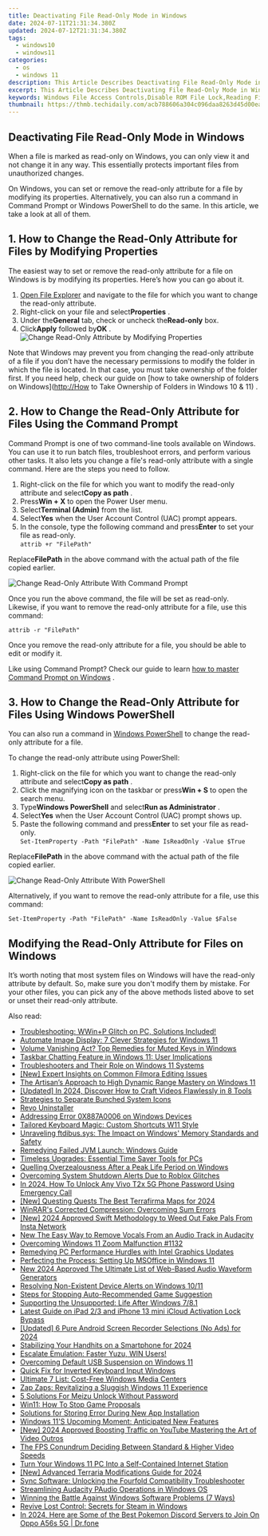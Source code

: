 ```yaml
---
title: Deactivating File Read-Only Mode in Windows
date: 2024-07-11T21:31:34.380Z
updated: 2024-07-12T21:31:34.380Z
tags:
  - windows10
  - windows11
categories:
  - os
  - windows 11
description: This Article Describes Deactivating File Read-Only Mode in Windows
excerpt: This Article Describes Deactivating File Read-Only Mode in Windows
keywords: Windows File Access Controls,Disable ROM File Lock,Reading Files in Windows,Changing File Permissions (Windows),Unlocking Read-Only Windows Files,Modify File Status Windows,Bypass ROM Mode Windows
thumbnail: https://thmb.techidaily.com/acb788606a304c096daa8263d45d00ea2b9351615c5d83ea5a34a4991c1927bf.jpg
---
```


## Deactivating File Read-Only Mode in Windows

 When a file is marked as read-only on Windows, you can only view it and not change it in any way. This essentially protects important files from unauthorized changes.

 On Windows, you can set or remove the read-only attribute for a file by modifying its properties. Alternatively, you can also run a command in Command Prompt or Windows PowerShell to do the same. In this article, we take a look at all of them.

## 1\. How to Change the Read-Only Attribute for Files by Modifying Properties

 The easiest way to set or remove the read-only attribute for a file on Windows is by modifying its properties. Here’s how you can go about it.

1. [Open File Explorer](https://www.makeuseof.com/windows-open-file-explorer/) and navigate to the file for which you want to change the read-only attribute.
2. Right-click on your file and select**Properties** .
3. Under the**General** tab, check or uncheck the**Read-only** box.
4. Click**Apply** followed by**OK** .  
![Change Read-Only Attribute by Modifying Properties](https://static1.makeuseofimages.com/wordpress/wp-content/uploads/2022/10/Change-Read-Only-Attribute-by-Modifying-Properties.jpg)

 Note that Windows may prevent you from changing the read-only attribute of a file if you don’t have the necessary permissions to modify the folder in which the file is located. In that case, you must take ownership of the folder first. If you need help, check our guide on [how to take ownership of folders on Windows](<http://How> to Take Ownership of Folders in Windows 10 & 11) .

## 2\. How to Change the Read-Only Attribute for Files Using the Command Prompt

 Command Prompt is one of two command-line tools available on Windows. You can use it to run batch files, troubleshoot errors, and perform various other tasks. It also lets you change a file's read-only attribute with a single command. Here are the steps you need to follow.

1. Right-click on the file for which you want to modify the read-only attribute and select**Copy as path** .
2. Press**Win + X** to open the Power User menu.
3. Select**Terminal (Admin)** from the list.
4. Select**Yes** when the User Account Control (UAC) prompt appears.
5. In the console, type the following command and press**Enter** to set your file as read-only.  
`attrib +r "FilePath"`

 Replace**FilePath** in the above command with the actual path of the file copied earlier.

![Change Read-Only Attribute With Command Prompt](https://static1.makeuseofimages.com/wordpress/wp-content/uploads/2022/10/Change-Read-Only-Attribute-With-Command-Prompt.jpg)

 Once you run the above command, the file will be set as read-only. Likewise, if you want to remove the read-only attribute for a file, use this command:

`attrib -r "FilePath"`

 Once you remove the read-only attribute for a file, you should be able to edit or modify it.

 Like using Command Prompt? Check our guide to learn [how to master Command Prompt on Windows](https://www.makeuseof.com/tag/windows-10-command-prompt-tips/) .

## 3\. How to Change the Read-Only Attribute for Files Using Windows PowerShell

 You can also run a command in [Windows PowerShell](https://www.makeuseof.com/what-is-windows-powershell/) to change the read-only attribute for a file.

To change the read-only attribute using PowerShell:

1. Right-click on the file for which you want to change the read-only attribute and select**Copy as path** .
2. Click the magnifying icon on the taskbar or press**Win + S** to open the search menu.
3. Type**Windows PowerShell** and select**Run as Administrator** .
4. Select**Yes** when the User Account Control (UAC) prompt shows up.
5. Paste the following command and press**Enter** to set your file as read-only.  
`Set-ItemProperty -Path "FilePath" -Name IsReadOnly -Value $True`

 Replace**FilePath** in the above command with the actual path of the file copied earlier.

![Change Read-Only Attribute With PowerShell](https://static1.makeuseofimages.com/wordpress/wp-content/uploads/2022/10/Change-Read-Only-Attribute-With-PowerShell.jpg)

 Alternatively, if you want to remove the read-only attribute for a file, use this command:

`Set-ItemProperty -Path "FilePath" -Name IsReadOnly -Value $False`

## Modifying the Read-Only Attribute for Files on Windows

 It’s worth noting that most system files on Windows will have the read-only attribute by default. So, make sure you don't modify them by mistake. For your other files, you can pick any of the above methods listed above to set or unset their read-only attribute.

<ins class="adsbygoogle"
     style="display:block"
     data-ad-format="autorelaxed"
     data-ad-client="ca-pub-7571918770474297"
     data-ad-slot="1223367746"></ins>



<ins class="adsbygoogle"
     style="display:block"
     data-ad-client="ca-pub-7571918770474297"
     data-ad-slot="8358498916"
     data-ad-format="auto"
     data-full-width-responsive="true"></ins>



<span class="atpl-alsoreadstyle">Also read:</span>
<div><ul>
<li><a href="https://windows11.techidaily.com/1719348778059-troubleshooting-wwinplusp-glitch-on-pc-solutions-included/"><u>Troubleshooting: WWin+P Glitch on PC, Solutions Included!</u></a></li>
<li><a href="https://windows11.techidaily.com/automate-image-display-7-clever-strategies-for-windows-11/"><u>Automate Image Display: 7 Clever Strategies for Windows 11</u></a></li>
<li><a href="https://windows11.techidaily.com/volume-vanishing-act-top-remedies-for-muted-keys-in-windows/"><u>Volume Vanishing Act? Top Remedies for Muted Keys in Windows</u></a></li>
<li><a href="https://windows11.techidaily.com/taskbar-chatting-feature-in-windows-11-user-implications/"><u>Taskbar Chatting Feature in Windows 11: User Implications</u></a></li>
<li><a href="https://windows11.techidaily.com/troubleshooters-and-their-role-on-windows-11-systems/"><u>Troubleshooters and Their Role on Windows 11 Systems</u></a></li>
<li><a href="https://some-knowledge.techidaily.com/new-expert-insights-on-common-filmora-editing-issues/"><u>[New] Expert Insights on Common Filmora Editing Issues</u></a></li>
<li><a href="https://windows11.techidaily.com/the-artisans-approach-to-high-dynamic-range-mastery-on-windows-11/"><u>The Artisan’s Approach to High Dynamic Range Mastery on Windows 11</u></a></li>
<li><a href="https://facebook-video-footage.techidaily.com/updated-in-2024-discover-how-to-craft-videos-flawlessly-in-8-tools/"><u>[Updated] In 2024, Discover How to Craft Videos Flawlessly in 8 Tools</u></a></li>
<li><a href="https://windows11.techidaily.com/strategies-to-separate-bunched-system-icons/"><u>Strategies to Separate Bunched System Icons</u></a></li>
<li><a href="https://tools.techidaily.com/revouninstaller/"><u>Revo Uninstaller</u></a></li>
<li><a href="https://windows11.techidaily.com/addressing-error-0x887a0006-on-windows-devices/"><u>Addressing Error 0X887A0006 on Windows Devices</u></a></li>
<li><a href="https://windows11.techidaily.com/tailored-keyboard-magic-custom-shortcuts-w11-style/"><u>Tailored Keyboard Magic: Custom Shortcuts W11 Style</u></a></li>
<li><a href="https://windows11.techidaily.com/unraveling-ftdibussys-the-impact-on-windows-memory-standards-and-safety/"><u>Unraveling ftdibus.sys: The Impact on Windows' Memory Standards and Safety</u></a></li>
<li><a href="https://windows11.techidaily.com/remedying-failed-jvm-launch-windows-guide/"><u>Remedying Failed JVM Launch: Windows Guide</u></a></li>
<li><a href="https://windows11.techidaily.com/timeless-upgrades-essential-time-saver-tools-for-pcs/"><u>Timeless Upgrades: Essential Time Saver Tools for PCs</u></a></li>
<li><a href="https://windows11.techidaily.com/quelling-overzealousness-after-a-peak-life-period-on-windows/"><u>Quelling Overzealousness After a Peak Life Period on Windows</u></a></li>
<li><a href="https://windows11.techidaily.com/overcoming-system-shutdown-alerts-due-to-roblox-glitches/"><u>Overcoming System Shutdown Alerts Due to Roblox Glitches</u></a></li>
<li><a href="https://android-unlock.techidaily.com/in-2024-how-to-unlock-any-vivo-t2x-5g-phone-password-using-emergency-call-by-drfone-android/"><u>In 2024, How To Unlock Any Vivo T2x 5G Phone Password Using Emergency Call</u></a></li>
<li><a href="https://on-screen-recording.techidaily.com/new-questing-quests-the-best-terrafirma-maps-for-2024/"><u>[New] Questing Quests  The Best Terrafirma Maps for 2024</u></a></li>
<li><a href="https://windows11.techidaily.com/winrars-corrected-compression-overcoming-sum-errors/"><u>WinRAR's Corrected Compression: Overcoming Sum Errors</u></a></li>
<li><a href="https://instagram-video-recordings.techidaily.com/new-2024-approved-swift-methodology-to-weed-out-fake-pals-from-insta-network/"><u>[New] 2024 Approved  Swift Methodology to Weed Out Fake Pals From Insta Network</u></a></li>
<li><a href="https://audio-shaping.techidaily.com/new-the-easy-way-to-remove-vocals-from-an-audio-track-in-audacity/"><u>New The Easy Way to Remove Vocals From an Audio Track in Audacity</u></a></li>
<li><a href="https://windows11.techidaily.com/overcoming-windows-11-zoom-malfunction-1132/"><u>Overcoming Windows 11 Zoom Malfunction #1132</u></a></li>
<li><a href="https://windows11.techidaily.com/remedying-pc-performance-hurdles-with-intel-graphics-updates/"><u>Remedying PC Performance Hurdles with Intel Graphics Updates</u></a></li>
<li><a href="https://windows11.techidaily.com/perfecting-the-process-setting-up-msoffice-in-windows-11/"><u>Perfecting the Process: Setting Up MSOffice in Windows 11</u></a></li>
<li><a href="https://ai-driven-video-production.techidaily.com/new-2024-approved-the-ultimate-list-of-web-based-audio-waveform-generators/"><u>New 2024 Approved The Ultimate List of Web-Based Audio Waveform Generators</u></a></li>
<li><a href="https://windows11.techidaily.com/resolving-non-existent-device-alerts-on-windows-1011/"><u>Resolving Non-Existent Device Alerts on Windows 10/11</u></a></li>
<li><a href="https://windows11.techidaily.com/steps-for-stopping-auto-recommended-game-suggestion/"><u>Steps for Stopping Auto-Recommended Game Suggestion</u></a></li>
<li><a href="https://windows11.techidaily.com/supporting-the-unsupported-life-after-windows-781/"><u>Supporting the Unsupported: Life After Windows 7/8.1</u></a></li>
<li><a href="https://activate-lock.techidaily.com/latest-guide-on-ipad-23-and-iphone-13-mini-icloud-activation-lock-bypass-by-drfone-ios/"><u>Latest Guide on iPad 2/3 and iPhone 13 mini iCloud Activation Lock Bypass</u></a></li>
<li><a href="https://desktop-recording.techidaily.com/updated-6-pure-android-screen-recorder-selections-no-ads-for-2024/"><u>[Updated] 6 Pure Android Screen Recorder Selections (No Ads) for 2024</u></a></li>
<li><a href="https://extra-support.techidaily.com/stabilizing-your-handhits-on-a-smartphone-for-2024/"><u>Stabilizing Your Handhits on a Smartphone for 2024</u></a></li>
<li><a href="https://windows11.techidaily.com/1719258336470-escalate-emulation-faster-yuzu-win-users/"><u>Escalate Emulation: Faster Yuzu, WIN Users!</u></a></li>
<li><a href="https://windows11.techidaily.com/overcoming-default-usb-suspension-on-windows-11/"><u>Overcoming Default USB Suspension on Windows 11</u></a></li>
<li><a href="https://windows11.techidaily.com/quick-fix-for-inverted-keyboard-input-windows/"><u>Quick Fix for Inverted Keyboard Input Windows</u></a></li>
<li><a href="https://windows11.techidaily.com/ultimate-7-list-cost-free-windows-media-centers/"><u>Ultimate 7 List: Cost-Free Windows Media Centers</u></a></li>
<li><a href="https://windows11.techidaily.com/zap-zaps-revitalizing-a-sluggish-windows-11-experience/"><u>Zap Zaps: Revitalizing a Sluggish Windows 11 Experience</u></a></li>
<li><a href="https://android-unlock.techidaily.com/5-solutions-for-meizu-unlock-without-password-by-drfone-android/"><u>5 Solutions For Meizu Unlock Without Password</u></a></li>
<li><a href="https://windows11.techidaily.com/win11-how-to-stop-game-proposals/"><u>Win11: How To Stop Game Proposals</u></a></li>
<li><a href="https://windows11.techidaily.com/solutions-for-storing-error-during-new-app-installation/"><u>Solutions for Storing Error During New App Installation</u></a></li>
<li><a href="https://windows11.techidaily.com/windows-11s-upcoming-moment-anticipated-new-features/"><u>Windows 11'S Upcoming Moment: Anticipated New Features</u></a></li>
<li><a href="https://facebook-record-videos.techidaily.com/new-2024-approved-boosting-traffic-on-youtube-mastering-the-art-of-video-outros/"><u>[New] 2024 Approved  Boosting Traffic on YouTube  Mastering the Art of Video Outros</u></a></li>
<li><a href="https://on-screen-recording.techidaily.com/the-fps-conundrum-deciding-between-standard-and-higher-video-speeds/"><u>The FPS Conundrum  Deciding Between Standard & Higher Video Speeds</u></a></li>
<li><a href="https://windows11.techidaily.com/turn-your-windows-11-pc-into-a-self-contained-internet-station/"><u>Turn Your Windows 11 PC Into a Self-Contained Internet Station</u></a></li>
<li><a href="https://screen-capture.techidaily.com/new-advanced-terraria-modifications-guide-for-2024/"><u>[New] Advanced Terraria Modifications Guide for 2024</u></a></li>
<li><a href="https://windows11.techidaily.com/sync-software-unlocking-the-fourfold-compatibility-troubleshooter/"><u>Sync Software: Unlocking the Fourfold Compatibility Troubleshooter</u></a></li>
<li><a href="https://windows11.techidaily.com/streamlining-audacity-paudio-operations-in-windows-os/"><u>Streamlining Audacity PAudio Operations in Windows OS</u></a></li>
<li><a href="https://windows11.techidaily.com/winning-the-battle-against-windows-software-problems-7-ways/"><u>Winning the Battle Against Windows Software Problems (7 Ways)</u></a></li>
<li><a href="https://windows11.techidaily.com/revive-lost-control-secrets-for-steam-in-windows/"><u>Revive Lost Control: Secrets for Steam in Windows</u></a></li>
<li><a href="https://android-pokemon-go.techidaily.com/in-2024-here-are-some-of-the-best-pokemon-discord-servers-to-join-on-oppo-a56s-5g-drfone-by-drfone-virtual-android/"><u>In 2024, Here are Some of the Best Pokemon Discord Servers to Join On Oppo A56s 5G | Dr.fone</u></a></li>
</ul></div>
